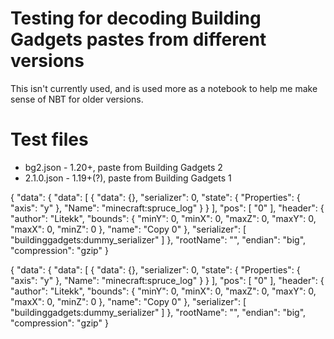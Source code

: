 # Testing for decoding Building Gadgets pastes from different versions

This isn't currently used, and is used more as a notebook to help me make sense of NBT for older versions.

# Test files

- bg2.json - 1.20+, paste from Building Gadgets 2
- 2.1.0.json - 1.19+(?), paste from Building Gadgets 1

{ "data": { "data": [ { "data": {}, "serializer": 0, "state": { "Properties": { "axis": "y" }, "Name": "minecraft:spruce_log" } } ], "pos": [ "0" ], "header": { "author": "Litekk", "bounds": { "minY": 0, "minX": 0, "maxZ": 0, "maxY": 0, "maxX": 0, "minZ": 0 }, "name": "Copy 0" }, "serializer": [ "buildinggadgets:dummy_serializer" ] }, "rootName": "", "endian": "big", "compression": "gzip" }

{ "data": { "data": [ { "data": {}, "serializer": 0, "state": { "Properties": { "axis": "y" }, "Name": "minecraft:spruce_log" } } ], "pos": [ "0" ], "header": { "author": "Litekk", "bounds": { "minY": 0, "minX": 0, "maxZ": 0, "maxY": 0, "maxX": 0, "minZ": 0 }, "name": "Copy 0" }, "serializer": [ "buildinggadgets:dummy_serializer" ] }, "rootName": "", "endian": "big", "compression": "gzip" }